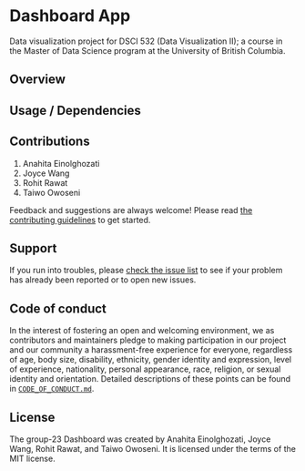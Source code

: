 # Dashboard App

Data visualization project for DSCI 532 (Data Visualization II); a
course in the Master of Data Science program at the University of
British Columbia.

## Overview


## Usage / Dependencies


## Contributions

1. Anahita Einolghozati
2. Joyce Wang 
3. Rohit Rawat
4. Taiwo Owoseni

Feedback and suggestions are always welcome! Please read [the contributing
guidelines](https://github.com/UBC-MDS/group23/blob/main/CONTRIBUTING.md)
to get started.

## Support

If you run into troubles, please [check the issue
list](https://github.com/UBC-MDS/group23/issues) to see
if your problem has already been reported or to open new issues.

## Code of conduct

In the interest of fostering an open and welcoming environment, we as contributors and maintainers pledge to making participation in our project and our community a harassment-free experience for everyone, regardless of age, body size, disability, ethnicity, gender identity and expression, level of experience, nationality, personal appearance, race, religion, or sexual identity and orientation. Detailed descriptions
of these points can be found in [`CODE_OF_CONDUCT.md`](https://github.com/UBC-MDS/group23/blob/main/CONDUCT.md).

## License
The group-23 Dashboard was created by Anahita Einolghozati, Joyce Wang, Rohit Rawat, and Taiwo Owoseni. It is licensed under the terms of the MIT license.
